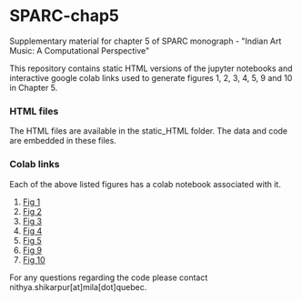 # SPARC-chap5
Supplementary material for chapter 5 of SPARC monograph - "Indian Art Music: A Computational Perspective"

This repository contains static HTML versions of the jupyter notebooks and interactive google colab links used to generate figures 1, 2, 3, 4, 5, 9 and 10 in Chapter 5.

### HTML files
The HTML files are available in the static_HTML folder. The data and code are embedded in these files.

### Colab links
Each of the above listed figures has a colab notebook associated with it.
1. [Fig 1](https://colab.research.google.com/drive/1gozqbP2oXndu3xOn_TiLbBEwFXa6b_2w?usp=sharing)
2. [Fig 2](https://colab.research.google.com/drive/1AYMH3Vm2kl0q77S2K8W5138fVAL0UQ7X?usp=sharing)
3. [Fig 3](https://colab.research.google.com/drive/1MB0DVkU38hC4K-tKEb5LXHL1x-bWJDar?usp=sharing)
4. [Fig 4](https://colab.research.google.com/drive/12sF2E6yMQxmthA7X8C76Uom0RAnT2DN5?usp=sharing)
5. [Fig 5](https://colab.research.google.com/drive/1jta_7t_fQa8r7qAhM10XW54jnwtuhAfu?usp=sharing)
6. [Fig 9](https://colab.research.google.com/drive/1Az4EJkisOIHK5r_xkZGIEfFZzdqswu7R?usp=sharing)
7. [Fig 10](https://colab.research.google.com/drive/1nwWeWC_42esY8q39LoJ6nzvbgdzqglke?usp=sharing)

For any questions regarding the code please contact nithya.shikarpur[at]mila[dot]quebec.